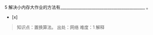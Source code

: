 5
解决小内存大作业的方法有___________________________________________ 。
- [x]  

> 知识点：置换算法。
> 出处：网络
> 难度：1
> 解释
